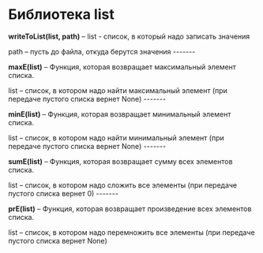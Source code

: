 # Библиотека list


__writeToList(list, path)__ – list - список, в который надо записать значения

path – пусть до файла, откуда берутся значения 
\-\-\-\-\-\-\-

__maxE(list)__ – Функция, которая возвращает максимальный элемент списка.

list – список, в котором надо найти максимальный элемент (при передаче пустого списка вернет None)
\-\-\-\-\-\-\-

__minE(list)__ – Функция, которая возвращает минимальный элемент списка.

list – список, в котором надо найти минимальный элемент (при передаче пустого списка вернет None)
\-\-\-\-\-\-\-

__sumE(list)__ – Функция, которая возвращает сумму всех элементов списка.

list – список, в котором надо сложить все элементы (при передаче пустого списка вернет 0)
\-\-\-\-\-\-\-

__prE(list)__ – Функция, которая возвращает произведение всех элементов списка.

list – список, в котором надо перемножить все элементы (при передаче пустого списка вернет None)